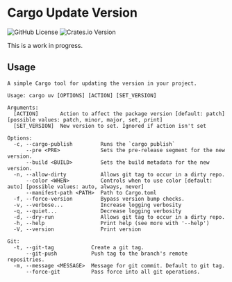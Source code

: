 # Cargo Update Version

![GitHub License](https://img.shields.io/github/license/ozy-viking/cargo_update_version?style=for-the-badge&link=https%3A%2F%2Fopensource.org%2Flicense%2Fmit)
![Crates.io Version](https://img.shields.io/crates/v/cargo-uv?style=for-the-badge&logo=rust&color=blue&link=https%3A%2F%2Fcrates.io%2Fcrates%2Fcargo-uv)

This is a work in progress.

## Usage

```text
A simple Cargo tool for updating the version in your project.

Usage: cargo uv [OPTIONS] [ACTION] [SET_VERSION]

Arguments:
  [ACTION]       Action to affect the package version [default: patch] [possible values: patch, minor, major, set, print]
  [SET_VERSION]  New version to set. Ignored if action isn't set

Options:
  -c, --cargo-publish         Runs the `cargo publish`
      --pre <PRE>             Sets the pre-release segment for the new version.
      --build <BUILD>         Sets the build metadata for the new version.
  -n, --allow-dirty           Allows git tag to occur in a dirty repo.
      --color <WHEN>          Controls when to use color [default: auto] [possible values: auto, always, never]
      --manifest-path <PATH>  Path to Cargo.toml
  -f, --force-version         Bypass version bump checks.
  -v, --verbose...            Increase logging verbosity
  -q, --quiet...              Decrease logging verbosity
  -d, --dry-run               Allows git tag to occur in a dirty repo.
  -h, --help                  Print help (see more with '--help')
  -V, --version               Print version

Git:
  -t, --git-tag            Create a git tag.
      --git-push           Push tag to the branch's remote repositries.
  -m, --message <MESSAGE>  Message for git commit. Default to git tag.
      --force-git          Pass force into all git operations.
```
